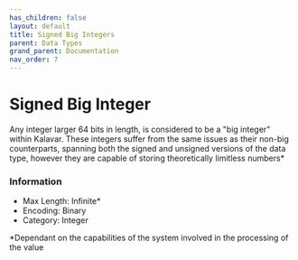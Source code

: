 ```yaml
---
has_children: false
layout: default
title: Signed Big Integers
parent: Data Types
grand_parent: Documentation
nav_order: 7
---
```

# Signed Big Integer
Any integer larger 64 bits in length, is considered to be a "big integer" within Kalavar. These integers suffer from the same issues as their non-big counterparts, spanning both the signed and unsigned versions of the data type, however they are capable of storing theoretically limitless numbers*

### Information
- Max Length: Infinite*
- Encoding: Binary
- Category: Integer

*Dependant on the capabilities of the system involved in the processing of the value